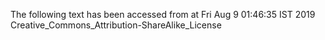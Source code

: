 The following text has been accessed from at Fri Aug 9 01:46:35 IST 2019
Creative_Commons_Attribution-ShareAlike_License
